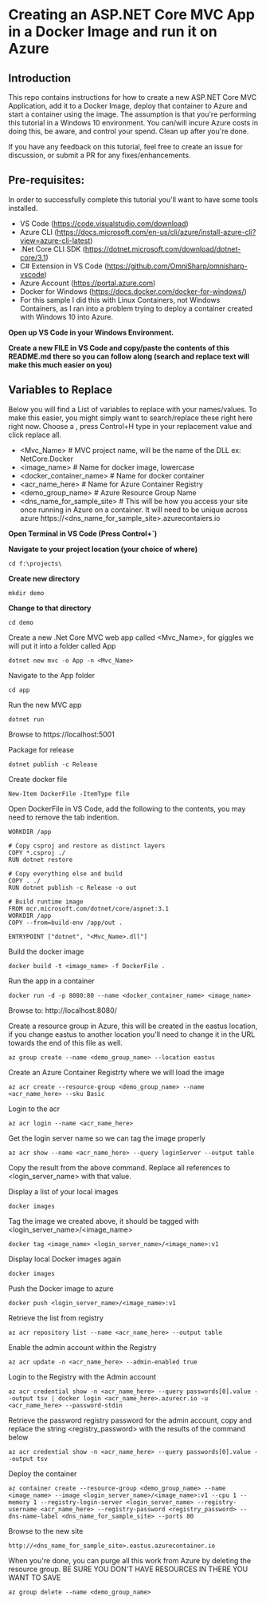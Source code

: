 # Creating an ASP.NET Core MVC App in a Docker Image and run it on Azure

## Introduction
This repo contains instructions for how to create a new ASP.NET Core MVC Application, add it to a Docker Image, deploy that container to Azure and start a container using the image. The assumption is that you're performing this tutorial in a Windows 10 environment. You can/will incure Azure costs in doing this, be aware, and control your spend. Clean up after you're done.

If you have any feedback on this tutorial, feel free to create an issue for discussion, or submit a PR for any fixes/enhancements.

## Pre-requisites:
In order to successfully complete this tutorial you'll want to have some tools installed.

* VS Code (https://code.visualstudio.com/download)
* Azure CLI (https://docs.microsoft.com/en-us/cli/azure/install-azure-cli?view=azure-cli-latest)
* .Net Core CLI SDK  (https://dotnet.microsoft.com/download/dotnet-core/3.1)
* C# Extension in VS Code (https://github.com/OmniSharp/omnisharp-vscode)
* Azure Account (https://portal.azure.com)
* Docker for Windows (https://docs.docker.com/docker-for-windows/)
* For this sample I did this with Linux Containers, not Windows Containers, as I ran into a problem trying to deploy a container created with Windows 10 into Azure.

**Open up VS Code in your Windows Environment.**

**Create a new FILE in VS Code and copy/paste the contents of this README.md there so you can follow along (search and replace text will make this much easier on you)**

## Variables to Replace
Below you will find a List of variables to replace with your names/values. To make this easier, you might simply want to search/replace these right here right now. Choose a <variable>, press Control+H type in your replacement value and click replace all.

* <Mvc_Name> # MVC project name, will be the name of the DLL ex: NetCore.Docker
* <image_name> # Name for docker image, lowercase 
* <docker_container_name> # Name for docker container
* <acr_name_here> # Name for Azure Container Registry
* <demo_group_name> # Azure Resource Group Name 
* <dns_name_for_sample_site> # This will be how you access your site once running in Azure on a container. It will need to be unique across azure https://<dns_name_for_sample_site>.azurecontaiers.io 



**Open Terminal in VS Code (Press Control+`)**

**Navigate to your project location (your choice of where)**

`cd f:\projects\`

**Create new directory**

`mkdir demo`

**Change to that directory**

`cd demo`

Create a new .Net Core MVC web app called <Mvc_Name>, for giggles we will put it into a folder called App

`dotnet new mvc -o App -n <Mvc_Name>`

Navigate to the App folder 

`cd app`

Run the new MVC app 

`dotnet run`

Browse to https://localhost:5001

Package for release 

`dotnet publish -c Release`

Create docker file 

`New-Item DockerFile -ItemType file`
 
Open DockerFile in VS Code, add the following to the contents, you may need to remove the tab indention.

```FROM mcr.microsoft.com/dotnet/core/sdk:3.1 AS build-env
WORKDIR /app

# Copy csproj and restore as distinct layers
COPY *.csproj ./
RUN dotnet restore

# Copy everything else and build
COPY . ./
RUN dotnet publish -c Release -o out

# Build runtime image
FROM mcr.microsoft.com/dotnet/core/aspnet:3.1
WORKDIR /app
COPY --from=build-env /app/out .

ENTRYPOINT ["dotnet", "<Mvc_Name>.dll"]
```


Build the docker image 

`docker build -t <image_name> -f DockerFile .`

Run the app in a container

`docker run -d -p 8080:80 --name <docker_container_name> <image_name>`


Browse to: http://localhost:8080/


Create a resource group in Azure, this will be created in the eastus location, if you change eastus to another location you'll need to change it in the URL towards the end of this file as well. 

`az group create --name <demo_group_name> --location eastus`

Create an Azure Container Registrty where we will load the image  

`az acr create --resource-group <demo_group_name> --name <acr_name_here> --sku Basic`

Login to the acr 

`az acr login --name <acr_name_here>`

Get the login server name so we can tag the image properly 

`az acr show --name <acr_name_here> --query loginServer --output table`

Copy the result from the above command. Replace all references to <login_server_name> with that value.

Display a list of your local images

`docker images`

Tag the image we created above, it should be tagged with <login_server_name>/<image_name>

`docker tag <image_name> <login_server_name>/<image_name>:v1`

Display local Docker images again

`docker images`

Push the Docker image to azure

`docker push <login_server_name>/<image_name>:v1`

Retrieve the list from registry

`az acr repository list --name <acr_name_here> --output table`

Enable the admin account within the Registry

`az acr update -n <acr_name_here> --admin-enabled true`

Login to the Registry with the Admin account 

`az acr credential show -n <acr_name_here> --query passwords[0].value --output tsv | docker login <acr_name_here>.azurecr.io -u <acr_name_here> --password-stdin`

Retrieve the password registry password for the admin account, copy and replace the string <registry_password> with the results of the command below

`az acr credential show -n <acr_name_here> --query passwords[0].value --output tsv`


Deploy the container

`az container create --resource-group <demo_group_name> --name <image_name> --image <login_server_name>/<image_name>:v1 --cpu 1 --memory 1 --registry-login-server <login_server_name> --registry-username <acr_name_here> --registry-password <registry_password> --dns-name-label <dns_name_for_sample_site> --ports 80`

Browse to the new site

`http://<dns_name_for_sample_site>.eastus.azurecontainer.io`

When you're done, you can purge all this work from Azure by deleting the resource group. BE SURE YOU DON'T HAVE RESOURCES IN THERE YOU WANT TO SAVE

`az group delete --name <demo_group_name>`


